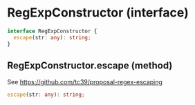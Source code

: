 # RegExpConstructor (interface)

```ts
interface RegExpConstructor {
  escape(str: any): string;
}
```

## RegExpConstructor.escape (method)

See https://github.com/tc39/proposal-regex-escaping

```ts
escape(str: any): string;
```
